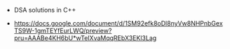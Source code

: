 - DSA solutions in C++

- https://docs.google.com/document/d/1SM92efk8oDl8nyVw8NHPnbGexTS9W-1gmTEYfEurLWQ/preview?pru=AAABe4KH6bU*wTeIXvaMqqREbX3EKl3Lag